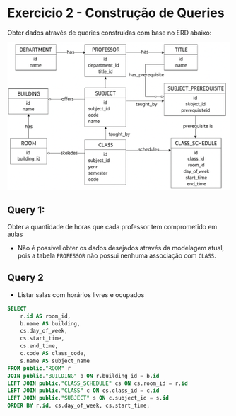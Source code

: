 # Exercicio 2 - Construção de Queries

Obter dados através de queries construidas com base no ERD abaixo:

![ERD](./docs/imagens/image.png)

## Query 1:

Obter a quantidade de horas que cada professor tem comprometido em aulas

- Não é possível obter os dados desejados através da modelagem atual, pois a tabela `PROFESSOR` não possui nenhuma associação com `CLASS`.

## Query 2

- Listar salas com horários livres e ocupados

```sql
SELECT
    r.id AS room_id,
    b.name AS building,
    cs.day_of_week,
    cs.start_time,
    cs.end_time,
    c.code AS class_code,
    s.name AS subject_name
FROM public."ROOM" r
JOIN public."BUILDING" b ON r.building_id = b.id
LEFT JOIN public."CLASS_SCHEDULE" cs ON cs.room_id = r.id
LEFT JOIN public."CLASS" c ON cs.class_id = c.id
LEFT JOIN public."SUBJECT" s ON c.subject_id = s.id
ORDER BY r.id, cs.day_of_week, cs.start_time;
```
